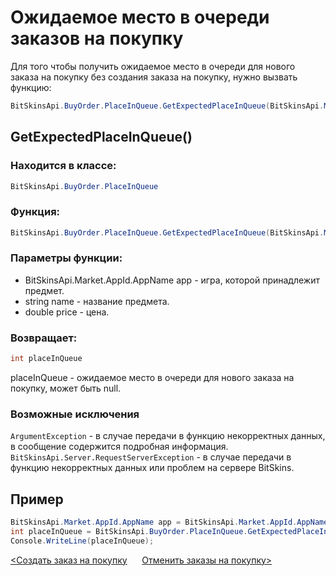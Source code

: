 ﻿# Ожидаемое место в очереди заказов на покупку

Для того чтобы получить ожидаемое место в очереди для нового заказа на покупку без создания заказа на покупку, нужно вызвать функцию:

```csharp
BitSkinsApi.BuyOrder.PlaceInQueue.GetExpectedPlaceInQueue(BitSkinsApi.Market.AppId.AppName app, string name, double price);
```

## GetExpectedPlaceInQueue()

### Находится в классе:

```csharp
BitSkinsApi.BuyOrder.PlaceInQueue
```

### Функция:

```csharp
BitSkinsApi.BuyOrder.PlaceInQueue.GetExpectedPlaceInQueue(BitSkinsApi.Market.AppId.AppName app, string name, double price);
```

### Параметры функции:

* BitSkinsApi.Market.AppId.AppName app - игра, которой принадлежит предмет.
* string name - название предмета.
* double price - цена.

### Возвращает:

```csharp
int placeInQueue
```

placeInQueue - ожидаемое место в очереди для нового заказа на покупку, может быть null.

### Возможные исключения
```ArgumentException``` - в случае передачи в функцию некорректных данных, в сообщение содержится подробная информация.
\
```BitSkinsApi.Server.RequestServerException``` - в случае передачи в функцию некорректных данных или проблем на сервере BitSkins.

## Пример

```csharp
BitSkinsApi.Market.AppId.AppName app = BitSkinsApi.Market.AppId.AppName.CounterStrikGlobalOffensive;
int placeInQueue = BitSkinsApi.BuyOrder.PlaceInQueue.GetExpectedPlaceInQueue(app, "CS:GO Weapon Case 2", 0.01);
Console.WriteLine(placeInQueue);
```

[<Создать заказ на покупку](https://github.com/Captious99/BitSkinsApi/blob/master/docs/ru/buy_order/create_buy_order.md) &nbsp;&nbsp;&nbsp;&nbsp; [Отменить заказы на покупку>](https://github.com/Captious99/BitSkinsApi/blob/master/docs/ru/buy_order/cancel_buy_orders.md)
